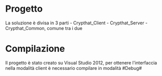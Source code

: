 Progetto
================

La soluzione è divisa in 3 parti
	- Crypthat_Client
	- Crypthat_Server
	- Crypthat_Common, comune tra i due

Compilazione
================

Il progetto è stato creato su Visual Studio 2012, per ottenere l'interfaccia nella modalità client è necessario compilare in modalità #Debug#